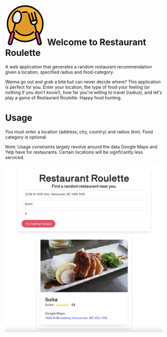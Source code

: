 # ![Alt text](/img/restaurant.png "icon") Welcome to Restaurant Roulette
A web application that generates a random restaurant recommendation given a location, specified radius and food-category.
 
Wanna go out and grab a bite but can never decide where? This application is perfect for you. Enter your location, the type of food your feeling (or nothing if you don't know!), how far you're willing to travel (radius), and let's play a game of Restaurant Roulette. Happy food hunting.

# Usage
You must enter a location (address, city, country) and radius (km). Food category is optional.

Note: Usage constraints largely revolve around the data Google Maps and Yelp have for restaurants. Certain locations will be signficantly less serviced. 

![Alt text](/img/demo.png "Demo")

